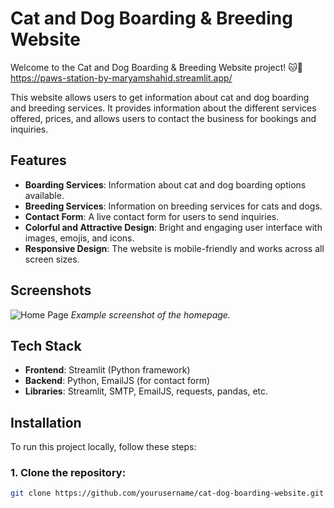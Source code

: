 # Cat and Dog Boarding & Breeding Website

Welcome to the Cat and Dog Boarding & Breeding Website project! 🐱🐶
https://paws-station-by-maryamshahid.streamlit.app/

This website allows users to get information about cat and dog boarding and breeding services. It provides information about the different services offered, prices, and allows users to contact the business for bookings and inquiries.

## Features

- **Boarding Services**: Information about cat and dog boarding options available.
- **Breeding Services**: Information on breeding services for cats and dogs.
- **Contact Form**: A live contact form for users to send inquiries.
- **Colorful and Attractive Design**: Bright and engaging user interface with images, emojis, and icons.
- **Responsive Design**: The website is mobile-friendly and works across all screen sizes.

## Screenshots

![Home Page](images/homepage.png)
*Example screenshot of the homepage.*

## Tech Stack

- **Frontend**: Streamlit (Python framework)
- **Backend**: Python, EmailJS (for contact form)
- **Libraries**: Streamlit, SMTP, EmailJS, requests, pandas, etc.

## Installation

To run this project locally, follow these steps:

### 1. Clone the repository:

```bash
git clone https://github.com/yourusername/cat-dog-boarding-website.git
